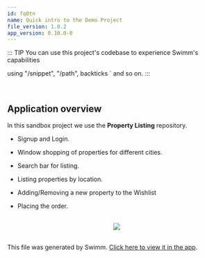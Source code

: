 ```yaml
---
id: fq0tn
name: Quick intro to the Demo Project
file_version: 1.0.2
app_version: 0.10.0-0
---
```


<!--BANNER-->
::: TIP
You can use this project's codebase to experience Swimm's capabilities

using "/snippet", "/path", backticks \` and so on.
:::

<br/>

## Application overview

In this sandbox project we use the **Property Listing** repository.

*   Signup and Login.
    
*   Window shopping of properties for different cities.
    
*   Search bar for listing.
    
*   Listing properties by location.
    
*   Adding/Removing a new property to the Wishlist
    
*   Placing the order.

<br/>

<div align="center"><img src="https://firebasestorage.googleapis.com/v0/b/swimm-dev-content/o/repositories%2FZ2l0aHViJTNBJTNBcHJvcGVydHktbGlzdGluZy1zYW5kYm94JTNBJTNBc3dpbW1pbw%3D%3D%2F7f387e73-cd6c-488b-9ea5-daa160dab439.png?alt=media&token=80a48d5d-7481-4401-ac89-7c4c40a3432f" style="width:'100%'"/></div>

<br/>

This file was generated by Swimm. [Click here to view it in the app](http://localhost:5000/repos/Z2l0aHViJTNBJTNBcHJvcGVydHktbGlzdGluZy1zYW5kYm94JTNBJTNBc3dpbW1pbw==/docs/fq0tn).